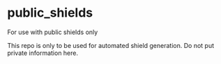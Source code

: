 # public_shields
For use with public shields only

This repo is only to be used for automated shield generation. Do not put private information here. 
